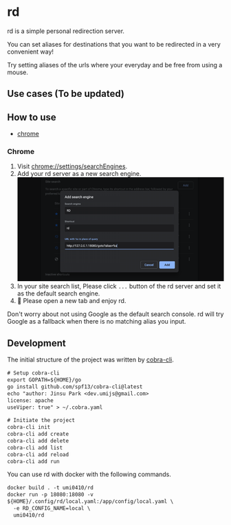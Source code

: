 # rd

rd is a simple personal redirection server.

You can set aliases for destinations that you want to be redirected in a very convenient way!

Try setting aliases of the urls where your everyday and be free from using a mouse.

## Use cases (To be updated)

## How to use

* [chrome](#Chrome)

### Chrome

1. Visit [chrome://settings/searchEngines](chrome://settings/searchEngines).
2. Add your rd server as a new search engine.
  ![](./assets/chrome-add-to-site-search-engine.png)
3. In your site search list, Please click `...` button of the rd server and set it as the default search engine.
4. 🎉 Please open a new tab and enjoy rd.

Don't worry about not using Google as the default search console. rd will try Google as a fallback when
there is no matching alias you input.

## Development

The initial structure of the project was written by [cobra-cli](https://github.com/spf13/cobra-cli/).

```shell
# Setup cobra-cli
export GOPATH=${HOME}/go
go install github.com/spf13/cobra-cli@latest
echo "author: Jinsu Park <dev.umijs@gmail.com>
license: apache
useViper: true" > ~/.cobra.yaml
```

```shell
# Initiate the project
cobra-cli init
cobra-cli add create
cobra-cli add delete
cobra-cli add list
cobra-cli add reload
cobra-cli add run 
```

You can use rd with docker with the following commands.

```shell
docker build . -t umi0410/rd
docker run -p 18080:18080 -v ${HOME}/.config/rd/local.yaml:/app/config/local.yaml \
  -e RD_CONFIG_NAME=local \
  umi0410/rd
```
